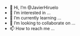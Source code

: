 - 👋 Hi, I’m @JavierHiruelo
- 👀 I’m interested in ...
- 🌱 I’m currently learning ...
- 💞️ I’m looking to collaborate on ...
- 📫 How to reach me ...

<!---
JavierHiruelo/JavierHiruelo is a ✨ special ✨ repository because its `README.md` (this file) appears on your GitHub profile.
You can click the Preview link to take a look at your changes.
--->
